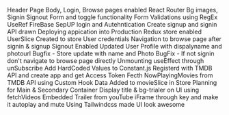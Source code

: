 Header Page
Body, Login, Browse pages
enabled React Router
Bg images, 
Signin Signout Form and toggle functionality
Form Validations using RegEx
UseRef
FireBase SepUP login and Autehntication
Create signup and signin API drawn
Deploying appication into Production
Redux store enabled
UserSlice Created to store User credentials
Navigation to browse page after signin & signup
Signout Enabled
Updated User Profile with dispalyname and photourl
Bugfix - Store update with name and Photo
BugFix - If not signin don't navigate to browse page directly
Unmounting useEffect through unSubscribe
Add HardCoded Values to Constant.js
Registerd with TMDB API and create app and get Access Token
Fecth NowPlayingMovies from TMDB API using Custom Hook
Data Added to movieSlice in Store
Planning for Main & Secondary Container
Display title & bg-trialer on UI using fetchVideos
Embedded Trailer from youTube iFrame through key and make it autoplay and mute
Using Tailwindcss made UI look awesome




